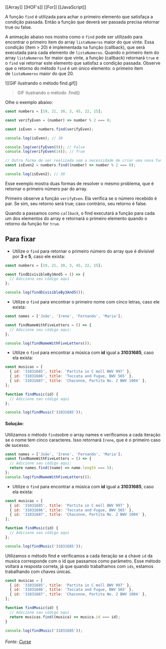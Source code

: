[[Array]]
[[HOF's]]
[[For]]
[[JavaScript]]

A função `find` é utilizada para achar o primeiro elemento que satisfaça a condição passada. Então a função que deverá ser passada precisa retornar true ou false.

A animação abaixo nos mostra como o `find` pode ser utilizado para encontrar o primeiro item do array `listaNumeros` maior do que vinte. Essa condição (item > 20) é implementada na função (callback), que será executada para cada elemento de `listaNumeros`. Quando o primeiro item do array `listaNumeros` for maior que vinte, a função (callback) retornará `true` e o `find` vai retornar este elemento que satisfaz a condição passada. Observe que o retorno do método `find` é um único elemento: o primeiro item de `listaNumeros` maior do que 20.

![[GIF ilustrando o método find.gif]]
> GIF ilustrando o método .find()

Olhe o exemplo abaixo:
```js
const numbers = [19, 21, 30, 3, 45, 22, 15];

const verifyEven = (number) => number % 2 === 0;

const isEven = numbers.find(verifyEven);

console.log(isEven); // 30

console.log(verifyEven(9)); // False
console.log(verifyEven(14)); // True

// Outra forma de ser realizada sem a necessidade de criar uma nova função.
const isEven2 = numbers.find((number) => number % 2 === 0);

console.log(isEven2); // 30
```

Esse exemplo mostra duas formas de resolver o mesmo problema, que é retornar o primeiro número par do array.

Primeiro observe a função `verifyEven`. Ela verifica se o número recebido é par. Se sim, seu retorno será true; caso contrário, seu retorno é false.

Quando a passamos como _`callback`_, o find executará a função para cada um dos elementos do array e retornará o primeiro elemento quando o retorno da função for `true`.

## Para fixar

-   Utilize o `find` para retornar o primeiro número do array que é divisível por **3** e **5**, caso ele exista:

```js
const numbers = [19, 21, 30, 3, 45, 22, 15];

const findDivisibleBy3And5 = () => {
  // Adiciona seu código aqui
};

console.log(findDivisibleBy3And5());
```

-   Utilize o `find` para encontrar o primeiro nome com cinco letras, caso ele exista:

```js
const names = ['João', 'Irene', 'Fernando', 'Maria'];

const findNameWithFiveLetters = () => {
  // Adicione seu código aqui:
};

console.log(findNameWithFiveLetters());
```

-   Utilize o `find` para encontrar a música com **id** igual a **31031685**, caso ela exista:


```js
const musicas = [
  { id: '31031685', title: 'Partita in C moll BWV 997' },
  { id: '31031686', title: 'Toccata and Fugue, BWV 565' },
  { id: '31031687', title: 'Chaconne, Partita No. 2 BWV 1004' },
];

function findMusic(id) {
  // Adicione seu código aqui
};

console.log(findMusic('31031685'));
```

#### **Solução:**

Utilizamos o método `find`sobre o array names e verificamos a cada iteração se o nome tem cinco caracteres. Isso retornará `Irene`, que é o primeiro caso de sucesso.

```js
const names = ['João', 'Irene', 'Fernando', 'Maria'];
const findNameWithFiveLetters = () => {
  // Adicione seu código aqui:
  return names.find((name) => name.length === 5);
};
console.log(findNameWithFiveLetters());
```

-   Utilize o `find` para encontrar a música com **id** igual a **31031685**, caso ela exista:

```js
const musicas = [
  { id: '31031685', title: 'Partita in C moll BWV 997' },
  { id: '31031686', title: 'Toccata and Fugue, BWV 565' },
  { id: '31031687', title: 'Chaconne, Partita No. 2 BWV 1004' },
];

function findMusic(id) {
  // Adicione seu código aqui
};

console.log(findMusic('31031685'));
```

Utilizamos o método find e verificamos a cada iteração se a chave `id` da musica corresponde com o id que passamos como parâmetro. Esse método voltará a resposta correta, já que quando trabalhamos com `ids`, estamos trabalhando com chaves únicas.


```js
const musicas = [
  { id: '31031685', title: 'Partita in C moll BWV 997' },
  { id: '31031686', title: 'Toccata and Fugue, BWV 565' },
  { id: '31031687', title: 'Chaconne, Partita No. 2 BWV 1004' },
];

function findMusic(id) {
  // Adicione seu código aqui
  return musicas.find((musica) => musica.id === id);
}

console.log(findMusic('31031685'));
```

###### Fonte: [Curse](https://app.betrybe.com/learn/course/5e938f69-6e32-43b3-9685-c936530fd326/module/fc998c60-386e-46bc-83ca-4269beb17e17/section/ccfff26d-24c9-422e-b886-6ee19f20db14/day/c4b18c18-c696-46c7-b80b-d810716018ee/lesson/15b2021d-0a04-4dc5-88ac-cf7e2a2c08dd)
